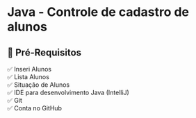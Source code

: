 <h1> Java - Controle de cadastro de alunos</h1>

<h2>🛑 Pré-Requisitos</h2>

<p>
✅ Inseri Alunos<br>
✅ Lista Alunos<br>
✅ Situação de Alunos<br>
✅ IDE para desenvolvimento Java (IntelliJ)<br>
✅ Git<br>
✅ Conta no GitHub<br>
</p>



